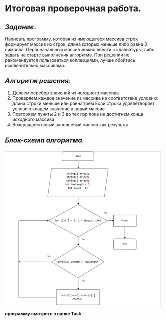 # Итоговая проверочная работа.
## _Задание_.
Написать программу, которая из имеющегося массива строк формирует массив из строк, длина которых меньше либо равна 3 символа. Первоначальный массив можно ввести с клавиатуры, либо задать на старте выполнения алгоритма. При решении не рекомендуется пользоваться коллекциями, лучше обойтись исключительно массивами.

## _Алгоритм решения_: 
1. Делаем перебор значений из исходного массива
2. Проверяем каждое значение из массива на соответствие условию: длина строки меньше или равна трем
Если строка удовлетворяет условию кладем значение в новый массив
3. Повторяем пункты 2 и 3 до тех пор пока не достигнем конца исходного массива
4. Возвращаем новый заполненый массив как результат

 ## _Блок-схема алгоритма._
![блок-схема](картинка.png)


**программу смотреть в папке Task**